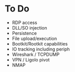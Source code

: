 # To Do

- RDP access
- DLL/SO injection
- Persistence
- File upload/execution
- Bootkit/Rootkit capabilities
- IO tracking including periph
- Wireshark / TCPDUMP
- VPN / Ligolo pivot
- NMAP
